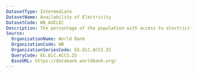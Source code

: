 ```yaml
---
DatasetType: Intermediate
DatasetName: Availability of Electricity
DatasetCode: WB_AVELEC
Description: The percentage of the population with access to electricity
Source:
  OrganizationName: World Bank
  OrganizationCode: WB
  OrganizationSeriesCode: EG.ELC.ACCS.ZS
  QueryCode: EG.ELC.ACCS.ZS
  BaseURL: https://databank.worldbank.org/
---
```


